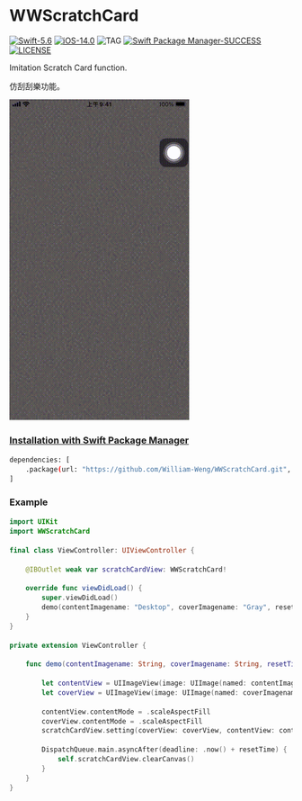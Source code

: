 # WWScratchCard
[![Swift-5.6](https://img.shields.io/badge/Swift-5.6-orange.svg?style=flat)](https://developer.apple.com/swift/) [![iOS-14.0](https://img.shields.io/badge/iOS-14.0-pink.svg?style=flat)](https://developer.apple.com/swift/) ![TAG](https://img.shields.io/github/v/tag/William-Weng/WWScratchCard) [![Swift Package Manager-SUCCESS](https://img.shields.io/badge/Swift_Package_Manager-SUCCESS-blue.svg?style=flat)](https://developer.apple.com/swift/) [![LICENSE](https://img.shields.io/badge/LICENSE-MIT-yellow.svg?style=flat)](https://developer.apple.com/swift/)

Imitation Scratch Card function.

仿刮刮樂功能。

![WWScratchCard](./Example.gif)

### [Installation with Swift Package Manager](https://medium.com/彼得潘的-swift-ios-app-開發問題解答集/使用-spm-安裝第三方套件-xcode-11-新功能-2c4ffcf85b4b)

```bash
dependencies: [
    .package(url: "https://github.com/William-Weng/WWScratchCard.git", .upToNextMajor(from: "1.0.0"))
]
```

### Example
```swift
import UIKit
import WWScratchCard

final class ViewController: UIViewController {
    
    @IBOutlet weak var scratchCardView: WWScratchCard!
    
    override func viewDidLoad() {
        super.viewDidLoad()
        demo(contentImagename: "Desktop", coverImagename: "Gray", resetTime: 5.0)
    }
}

private extension ViewController {
    
    func demo(contentImagename: String, coverImagename: String, resetTime: Double) {
        
        let contentView = UIImageView(image: UIImage(named: contentImagename))
        let coverView = UIImageView(image: UIImage(named: coverImagename))

        contentView.contentMode = .scaleAspectFill
        coverView.contentMode = .scaleAspectFill
        scratchCardView.setting(coverView: coverView, contentView: contentView, strokeWidth: 20.0)
        
        DispatchQueue.main.asyncAfter(deadline: .now() + resetTime) {
            self.scratchCardView.clearCanvas()
        }
    }
}
```
